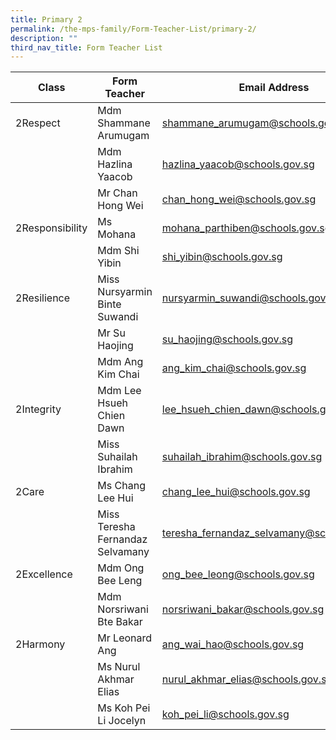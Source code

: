 ```yaml
---
title: Primary 2
permalink: /the-mps-family/Form-Teacher-List/primary-2/
description: ""
third_nav_title: Form Teacher List
---
```


| Class | Form Teacher | Email Address |
| -------- | -------- | -------- |
| 2Respect     | Mdm Shammane Arumugam     | shammane_arumugam@schools.gov.sg    |
|      | Mdm Hazlina Yaacob    | hazlina_yaacob@schools.gov.sg    |
|      | Mr Chan Hong Wei    | chan_hong_wei@schools.gov.sg     |
| 2Responsibility     | Ms Mohana     | mohana_parthiben@schools.gov.sg     |
|     | Mdm Shi Yibin     | shi_yibin@schools.gov.sg     |
| 2Resilience     | Miss Nursyarmin Binte Suwandi     | nursyarmin_suwandi@schools.gov.sg     |
|     | Mr Su Haojing     | su_haojing@schools.gov.sg     |
|     | Mdm Ang Kim Chai    | ang_kim_chai@schools.gov.sg     |
| 2Integrity     | Mdm Lee Hsueh Chien Dawn     | lee_hsueh_chien_dawn@schools.gov.sg     |
|     | Miss Suhailah Ibrahim     | suhailah_ibrahim@schools.gov.sg     |
| 2Care     | Ms Chang Lee Hui     | chang_lee_hui@schools.gov.sg    |
|     | Miss Teresha Fernandaz Selvamany     | teresha_fernandaz_selvamany@schools.gov.sg     |
| 2Excellence     | Mdm Ong Bee Leng     | ong_bee_leong@schools.gov.sg     |
|     | Mdm Norsriwani Bte Bakar     | norsriwani_bakar@schools.gov.sg     |
| 2Harmony     | Mr Leonard Ang     | ang_wai_hao@schools.gov.sg     |
|     | Ms Nurul Akhmar Elias     | nurul_akhmar_elias@schools.gov.sg     |
|     | Ms Koh Pei Li Jocelyn     | koh_pei_li@schools.gov.sg     |